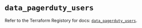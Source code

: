 # `data_pagerduty_users`

Refer to the Terraform Registory for docs: [`data_pagerduty_users`](https://registry.terraform.io/providers/pagerduty/pagerduty/2.14.3/docs/data-sources/users).
